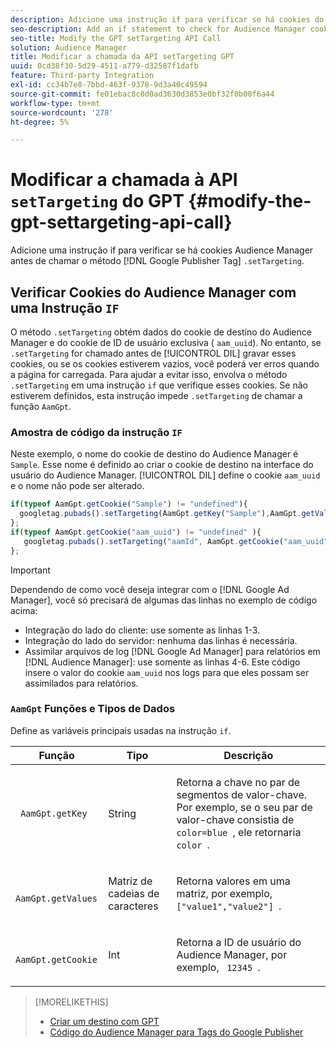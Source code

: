 ```yaml
---
description: Adicione uma instrução if para verificar se há cookies do Audience Manager antes de chamar o método .setTargeting de tag do Google Publisher.
seo-description: Add an if statement to check for Audience Manager cookies before calling the Google Publisher Tag .setTargeting method.
seo-title: Modify the GPT setTargeting API Call
solution: Audience Manager
title: Modificar a chamada da API setTargeting GPT
uuid: 0cd38f30-5d29-4511-a779-d32587f1dafb
feature: Third-party Integration
exl-id: cc34b7e8-7bbd-463f-9378-9d3a40c49594
source-git-commit: fe01ebac8c0d0ad3630d3853e0bf32f0b00f6a44
workflow-type: tm+mt
source-wordcount: '278'
ht-degree: 5%

---
```


# Modificar a chamada à API `setTargeting` do GPT {#modify-the-gpt-settargeting-api-call}

Adicione uma instrução if para verificar se há cookies Audience Manager antes de chamar o método [!DNL Google Publisher Tag] `.setTargeting`.

## Verificar Cookies do Audience Manager com uma Instrução `IF`

O método `.setTargeting` obtém dados do cookie de destino do Audience Manager e do cookie de ID de usuário exclusiva ( `aam_uuid`). No entanto, se `.setTargeting` for chamado antes de [!UICONTROL DIL] gravar esses cookies, ou se os cookies estiverem vazios, você poderá ver erros quando a página for carregada. Para ajudar a evitar isso, envolva o método `.setTargeting` em uma instrução `if` que verifique esses cookies. Se não estiverem definidos, esta instrução impede `.setTargeting` de chamar a função `AamGpt`.

### Amostra de código da instrução `IF`

Neste exemplo, o nome do cookie de destino do Audience Manager é `Sample`. Esse nome é definido ao criar o cookie de destino na interface do usuário do Audience Manager. [!UICONTROL DIL] define o cookie `aam_uuid` e o nome não pode ser alterado.

```js
if(typeof AamGpt.getCookie("Sample") != "undefined"){ 
  googletag.pubads().setTargeting(AamGpt.getKey("Sample"),AamGpt.getValues("Sample")); 
}; 
if(typeof AamGpt.getCookie("aam_uuid") != "undefined" ){ 
   googletag.pubads().setTargeting("aamId", AamGpt.getCookie("aam_uuid")); 
};
```

>[!IMPORTANT]
>
>Dependendo de como você deseja integrar com o [!DNL Google Ad Manager], você só precisará de algumas das linhas no exemplo de código acima:
>
>* Integração do lado do cliente: use somente as linhas 1-3.
>* Integração do lado do servidor: nenhuma das linhas é necessária.
>* Assimilar arquivos de log [!DNL Google Ad Manager] para relatórios em [!DNL Audience Manager]: use somente as linhas 4-6. Este código insere o valor do cookie `aam_uuid` nos logs para que eles possam ser assimilados para relatórios.

### `AamGpt` Funções e Tipos de Dados

Define as variáveis principais usadas na instrução `if`.

<table id="table_881391C9BDDF4FACAFC37A47B14B31A1"> 
 <thead> 
  <tr> 
   <th colname="col1" class="entry"> Função </th> 
   <th colname="col2" class="entry"> Tipo </th> 
   <th colname="col3" class="entry"> Descrição </th> 
  </tr> 
 </thead>
 <tbody> 
  <tr> 
   <td colname="col1"> <p> <code> AamGpt.getKey </code> </p> </td> 
   <td colname="col2"> <p>String   </p> </td> 
   <td colname="col3"> <p>Retorna a chave no par de segmentos de valor-chave. Por exemplo, se o seu par de valor-chave consistia de <code> color=blue </code>, ele retornaria <code> color </code>. </p> </td> 
  </tr> 
  <tr> 
   <td colname="col1"> <p> <code> AamGpt.getValues </code> </p> </td> 
   <td colname="col2"> <p>Matriz de cadeias de caracteres </p> </td> 
   <td colname="col3"> <p>Retorna valores em uma matriz, por exemplo, <code> ["value1","value2"] </code>. </p> </td> 
  </tr> 
  <tr> 
   <td colname="col1"> <p> <code> AamGpt.getCookie </code> </p> </td> 
   <td colname="col2"> <p>Int </p> </td> 
   <td colname="col3"> <p>Retorna a ID de usuário do Audience Manager, por exemplo, <code> 12345 </code>. </p> </td> 
  </tr>
 </tbody>
</table>

>[!MORELIKETHIS]
>
>* [Criar um destino com GPT](../../integration/gpt-aam-destination/gpt-aam-create-destination.md)
>* [Código do Audience Manager para Tags do Google Publisher](../../integration/gpt-aam-destination/gpt-aam-aamgpt-code.md)
